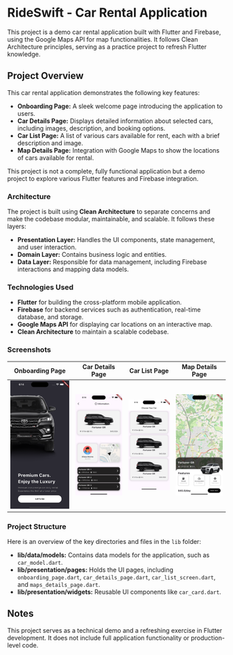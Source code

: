# RideSwift - Car Rental Application

This project is a demo car rental application built with Flutter and Firebase, using the Google Maps API for map functionalities. It follows Clean Architecture principles, serving as a practice project to refresh Flutter knowledge.

## Project Overview

This car rental application demonstrates the following key features:

- **Onboarding Page:** A sleek welcome page introducing the application to users.
- **Car Details Page:** Displays detailed information about selected cars, including images, description, and booking options.
- **Car List Page:** A list of various cars available for rent, each with a brief description and image.
- **Map Details Page:** Integration with Google Maps to show the locations of cars available for rental.

This project is not a complete, fully functional application but a demo project to explore various Flutter features and Firebase integration.

### Architecture

The project is built using **Clean Architecture** to separate concerns and make the codebase modular, maintainable, and scalable. It follows these layers:

- **Presentation Layer:** Handles the UI components, state management, and user interaction.
- **Domain Layer:** Contains business logic and entities.
- **Data Layer:** Responsible for data management, including Firebase interactions and mapping data models.

### Technologies Used

- **Flutter** for building the cross-platform mobile application.
- **Firebase** for backend services such as authentication, real-time database, and storage.
- **Google Maps API** for displaying car locations on an interactive map.
- **Clean Architecture** to maintain a scalable codebase.

### Screenshots

| Onboarding Page                                  | Car Details Page                              | Car List Page                           | Map Details Page                              |
| ------------------------------------------------ | --------------------------------------------- | --------------------------------------- | --------------------------------------------- |
| ![Onboarding Page](./assets/onboarding_page.png) | ![Car Details Page](./assets/car_details.png) | ![Car List Page](./assets/car_list.png) | ![Map Details Page](./assets/map_details.png) |

### Project Structure

Here is an overview of the key directories and files in the `lib` folder:

- **lib/data/models:** Contains data models for the application, such as `car_model.dart`.
- **lib/presentation/pages:** Holds the UI pages, including `onboarding_page.dart`, `car_details_page.dart`, `car_list_screen.dart`, and `maps_details_page.dart`.
- **lib/presentation/widgets:** Reusable UI components like `car_card.dart`.

## Notes

This project serves as a technical demo and a refreshing exercise in Flutter development. It does not include full application functionality or production-level code.
